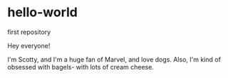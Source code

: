 # hello-world
first repository

Hey everyone!

I'm Scotty, and I'm a huge fan of Marvel, and love dogs. 
Also, I'm kind of obsessed with bagels- with lots of cream cheese.
